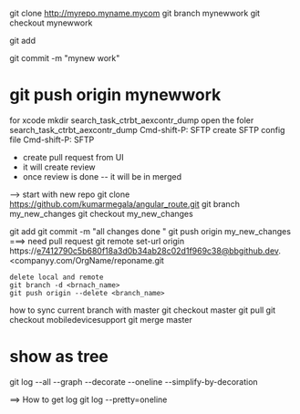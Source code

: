 git clone http://myrepo.myname.mycom
git branch mynewwork
git checkout mynewwork

git add 

git commit -m "mynew work"

git push origin mynewwork
=====================

for xcode 
mkdir search_task_ctrbt_aexcontr_dump
open the foler search_task_ctrbt_aexcontr_dump
Cmd-shift-P: SFTP create SFTP config file 
Cmd-shift-P: SFTP 




- create pull request from UI
- it will create review
- once review is done -- it will be in merged 


--> start with new repo
git clone https://github.com/kumarmegala/angular_route.git
git branch  my_new_changes
git checkout my_new_changes


git add 
git commit -m "all changes done "
git push origin my_new_changes
===> need pull request 
git remote set-url origin  https://e7412790c5b680f18a3d0b34ab28c02d1f969c38@bbgithub.dev.<companyy.com/OrgName/reponame.git



```
delete local and remote 
git branch -d <brnach_name>
git push origin --delete <branch_name>
```


how to sync current branch with master
git checkout master
git pull
git checkout mobiledevicesupport
git merge master

# show as tree
git log --all --graph --decorate --oneline --simplify-by-decoration




==> How to get log 
git log --pretty=oneline





